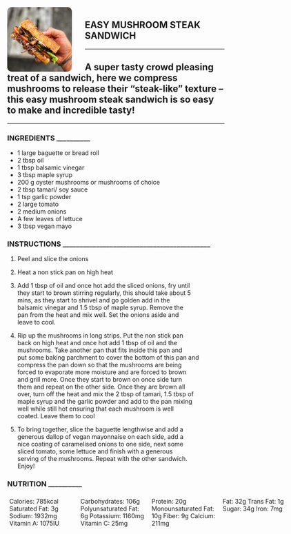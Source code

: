 <img align="left" width="150" height="150" style="margin-right: 30px; border-radius: 10px" src="mushroom_steak_sandwich.jpg">

## **EASY MUSHROOM STEAK SANDWICH**

---

## A super tasty crowd pleasing treat of a sandwich, here we compress mushrooms to release their “steak-like” texture – this easy mushroom steak sandwich is so easy to make and incredible tasty!

---

### **INGREDIENTS** __________

- 1 large baguette or bread
  roll
- 2 tbsp oil
- 1 tbsp balsamic vinegar
- 3 tbsp maple syrup
- 200 g oyster mushrooms
  or mushrooms of choice
- 2 tbsp tamari/ soy sauce
- 1 tsp garlic powder
- 2 large tomato
- 2 medium onions
- A few leaves of lettuce
- 3 tbsp vegan mayo

### **INSTRUCTIONS** ____________________________________________

1. Peel and slice the onions
2. Heat a non stick pan on high heat

3. Add 1 tbsp of oil and once hot add the sliced onions, fry until  
   they start to brown stirring regularly, this should take about 5  
   mins, as they start to shrivel and go golden add in the  
   balsamic vinegar and 1.5 tbsp of maple syrup. Remove the  
   pan from the heat and mix well. Set the onions aside and  
   leave to cool.

4. Rip up the mushrooms in long strips. Put the non stick pan  
   back on high heat and once hot add 1 tbsp of oil and the  
   mushrooms. Take another pan that fits inside this pan and  
   put some baking parchment to cover the bottom of this pan and  
   compress the pan down so that the mushrooms are being  
   forced to evaporate more moisture and are forced to brown  
   and grill more. Once they start to brown on once side turn  
   them and repeat on the other side. Once they are brown all  
   over, turn off the heat and mix the 2 tbsp of tamari, 1.5 tbsp of  
   maple syrup and the garlic powder and add to the pan mixing  
   well while still hot ensuring that each mushroom is well  
   coated. Leave them to cool

5. To bring together, slice the baguette lengthwise and add a  
   generous dallop of vegan mayonnaise on each side, add a  
   nice coating of caramelised onions to one side, next some  
   sliced tomato, some lettuce and finish with a generous  
   serving of the mushrooms. Repeat with the other sandwich.  
   Enjoy!

### **NUTRITION** __________
<div style="display: flex; gap: 5px;">
    <div style="display: block; min-width: 150px; padding: 5px;">
    Calories: 785kcal
    Saturated Fat: 3g  
    Sodium: 1932mg  
    Vitamin A: 1075IU  
    </div>
    <div style="display: block; min-width: 150px; padding: 5px;">
    Carbohydrates: 106g
    Polyunsaturated Fat: 6g
    Potassium: 1160mg
    Vitamin C: 25mg
    </div>
    <div style="display: block; min-width: 150px; padding: 5px;">
    Protein: 20g
    Monounsaturated Fat: 10g
    Fiber: 9g
    Calcium: 211mg
    </div>
    <div style="display: block; min-width: 150px; padding: 5px;">
    Fat: 32g
    Trans Fat: 1g
    Sugar: 34g
    Iron: 7mg
    </div>
</div>